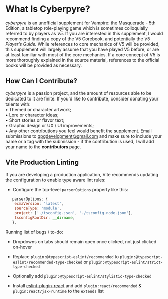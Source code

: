 # What Is Cyberpyre?

<em>cyberpyre</em> is an unofficial supplement for Vampire: the Masquerade - 5th Edition, a tabletop role-playing game 
which is sometimes colloquially referred to by players as <em>V5</em>.  If you are interested in this supplement, I 
would recommend finding a copy of the V5 Corebook, and potentially the <em> V5 Player’s Guide. </em>  While references to 
core mechanics of V5 will be provided, this supplement will largely assume that you have played V5 before, or 
are at least familiar with most of the core mechanics.  If a core concept of V5 is more thoroughly explained in the 
source material, references to the official books will be provided as necessary.

## How Can I Contribute?
<em>cyberpyre</em> is a passion project, and the amount of resources able to be dedicated to it are finite.  If you'd like to contribute, consider donating your talents with:\
&bull; Themed or character artwork;\
&bull; Lore or character ideas;\
&bull; Short stories or flavor text;\
&bull; Graphic design or UX / UI improvements;\
&bull; Any other contributions you feel would benefit the supplement.
Email submissions to qpgdevelopment@gmail.com and make sure to include your name or a tag with the submission - if the contribution is used, I will add your name to the <strong> contributors </strong> page.

## Vite Production Linting

If you are developing a production application, Vite recommends updating the configuration to enable type aware lint rules:

- Configure the top-level `parserOptions` property like this:

```js
   parserOptions: {
    ecmaVersion: 'latest',
    sourceType: 'module',
    project: ['./tsconfig.json', './tsconfig.node.json'],
    tsconfigRootDir: __dirname,
   },
```

Running list of bugs / to-do:
- Dropdowns on tabs should remain open once clicked, not just clicked on-hover

- Replace `plugin:@typescript-eslint/recommended` to `plugin:@typescript-eslint/recommended-type-checked` or `plugin:@typescript-eslint/strict-type-checked`
- Optionally add `plugin:@typescript-eslint/stylistic-type-checked`
- Install [eslint-plugin-react](https://github.com/jsx-eslint/eslint-plugin-react) and add `plugin:react/recommended` & `plugin:react/jsx-runtime` to the `extends` list
